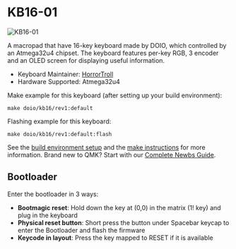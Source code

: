 # KB16-01

![KB16-01](https://i.imgur.com/lpq47ELh.png)

A macropad that have 16-key keyboard made by DOIO, which controlled by an Atmega32u4 chipset. The keyboard features per-key RGB, 3 encoder and an OLED screen for displaying useful information.

* Keyboard Maintainer: [HorrorTroll](https://github.com/HorrorTroll)
* Hardware Supported: Atmega32u4

Make example for this keyboard (after setting up your build environment):

    make doio/kb16/rev1:default

Flashing example for this keyboard:

    make doio/kb16/rev1:default:flash

See the [build environment setup](https://docs.qmk.fm/#/getting_started_build_tools) and the [make instructions](https://docs.qmk.fm/#/getting_started_make_guide) for more information. Brand new to QMK? Start with our [Complete Newbs Guide](https://docs.qmk.fm/#/newbs).

## Bootloader

Enter the bootloader in 3 ways:

* **Bootmagic reset**: Hold down the key at (0,0) in the matrix (1! key) and plug in the keyboard
* **Physical reset button**: Short press the button under Spacebar keycap to enter the Bootloader and flash the firmware
* **Keycode in layout**: Press the key mapped to RESET if it is available
